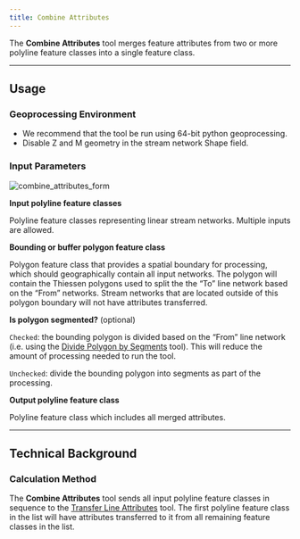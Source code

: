 ```yaml
---
title: Combine Attributes
---
```



The **Combine Attributes** tool merges feature attributes from two or more polyline feature classes into a single feature class.  

_______________________________________________________________
## Usage

### Geoprocessing Environment
* We recommend that the tool be run using 64-bit python geoprocessing.
* Disable Z and M geometry in the stream network Shape field.

### Input Parameters

![combine_attributes_form]({{site.baseurl}}assets/images/combine_attributes_frm.png)

**Input polyline feature classes**

Polyline feature classes representing linear stream networks.  Multiple inputs are allowed. 

**Bounding or buffer polygon feature class**

Polygon feature class that provides a spatial boundary for processing, which should geographically contain all input networks. The polygon will contain the Thiessen polygons used to split the the “To” line network based on the “From” networks. Stream networks that are located outside of this polygon boundary will not have attributes transferred.

**Is polygon segmented?** (optional)

`Checked`: the bounding polygon is divided based on the “From” line network (i.e. using the [Divide Polygon by Segments](http://gnat.riverscapes.xyz/Divide-Polygon-by-Segments) tool). This will reduce the amount of processing needed to run the tool.

`Unchecked`: divide the bounding polygon into segments as part of the processing.

**Output polyline feature class**

Polyline feature class which includes all merged attributes.

_______________________________________________________________
## Technical Background

### Calculation Method

The **Combine Attributes** tool sends all input polyline feature classes in sequence to the [Transfer Line Attributes](http://gnat.riverscapes.xyz/Transfer-Line-Attributes) tool.  The first polyline feature class in the list will have attributes transferred to it from all remaining feature classes in the list.
